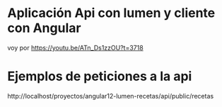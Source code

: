 # Aplicación Api con lumen y cliente con Angular

voy por https://youtu.be/ATn_Ds1zzOU?t=3718


# Ejemplos de peticiones a la api

http://localhost/proyectos/angular12-lumen-recetas/api/public/recetas